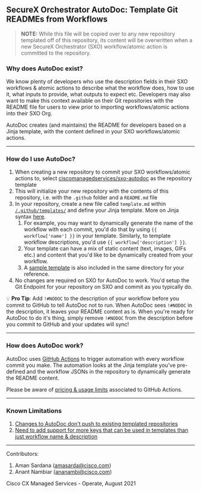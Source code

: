 ## SecureX Orchestrator AutoDoc: Template Git READMEs from Workflows

> **NOTE:** While this file will be copied over to any new repository templated off of this repository, its content will be overwritten when a new SecureX Orchestrator (SXO) workflow/atomic action is committed to the repository.

### Why does AutoDoc exist?

We know plenty of developers who use the description fields in their SXO workflows & atomic actions to describe what the workflow does, how to use it, what inputs to provide, what outputs to expect etc. Developers may also want to make this context available on their Git repositories with the README file for users to view prior to importing workflows/atomic actions into their SXO Org.

AutoDoc creates (and maintains) the README for developers based on a Jinja template, with the content defined in your SXO workflows/atomic actions.

---

### How do I use AutoDoc?

1. When creating a new repository to commit your SXO workflows/atomic actions to, select [ciscomanagedservices/sxo-autodoc](https://github.com/ciscomanagedservices/sxo-autodoc) as the repository template
2. This will initialize your new repository with the contents of this repository, i.e. with the `.github` folder and a `README.md` file
3. In your repository, create a new file called `template.md` within [`/.github/templates/`]((/.github/templates/)) and define your Jinja template. More on Jinja syntax [here](https://jinja.palletsprojects.com/en/3.0.x/templates/).
    1. For example, you may want to dynamically generate the name of the workflow with each commit, you'd do that by using `{{ workflow['name'] }}` in your template. Similarly, to template workflow descriptions, you'd use `{{ workflow['description'] }}`.
    2. Your template can have a mix of static content (text, images, GIFs etc.) and content that you'd like to be dynamically created from your workflow.
    3. A [sample template](/.github/templates/sample_template.md) is also included in the same directory for your reference.
4. No changes are required on SXO for AutoDoc to work. You'd setup the Git Endpoint for your repository on SXO and commit as you typically do.

💡 **Pro Tip**: Add `!#NODOC` to the description of your workflow before you commit to GitHub to tell AutoDoc not to run. When AutoDoc sees `!#NODOC` in the description, it leaves your README content as is. When you're ready for AutoDoc to do it's thing, simply remove `!#NODOC` from the description before you commit to GitHub and your updates will sync!

---

### How does AutoDoc work?

AutoDoc uses [GitHub Actions](https://docs.github.com/en/actions) to trigger automation with every workflow commit you make. The automation looks at the Jinja template you've pre-defined and the workflow JSONs in the repository to dynamically generate the README content.

Please be aware of [pricing & usage limits](https://docs.github.com/en/actions/reference/usage-limits-billing-and-administration) associated to GitHub Actions.

---

### Known Limitations

1. [Changes to AutoDoc don't push to existing templated repositories](https://github.com/ciscomanagedservices/sxo-autodoc/issues/4)
2. [Need to add support for more keys that can be used in templates than just workflow name & description](https://github.com/ciscomanagedservices/sxo-autodoc/issues/2)

---

Contributors:

1. Aman Sardana (amasarda@cisco.com)
2. Anant Nambiar (ananambi@cisco.com)

Cisco CX Managed Services - Operate, August 2021

